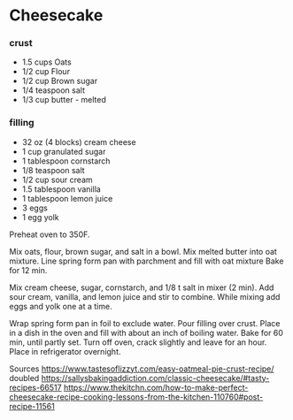# Cheesecake

### crust
- 1.5 cups Oats
- 1/2 cup Flour
- 1/2 cup Brown sugar
- 1/4 teaspoon salt
- 1/3 cup butter - melted
### filling
- 32 oz (4 blocks) cream cheese
- 1 cup granulated sugar
- 1 tablespoon cornstarch
- 1/8 teaspoon salt
- 1/2 cup sour cream
- 1.5 tablespoon vanilla
- 1 tablespoon lemon juice
- 3 eggs
- 1 egg yolk

Preheat oven to 350F.

Mix oats, flour, brown sugar, and salt in a bowl. 
Mix melted butter into oat mixture.
Line spring form pan with parchment and fill with oat mixture
Bake for 12 min.

Mix cream cheese, sugar, cornstarch, and 1/8 t salt in mixer (2 min).
Add sour cream, vanilla, and lemon juice and stir to combine.
While mixing add eggs and yolk one at a time.

Wrap spring form pan in foil to exclude water.
Pour filling over crust.
Place in a dish in the oven and fill with about an inch of boiling water.
Bake for 60 min, until partly set.
Turn off oven, crack slightly and leave for an hour.
Place in refrigerator overnight.

Sources
https://www.tastesoflizzyt.com/easy-oatmeal-pie-crust-recipe/ doubled
https://sallysbakingaddiction.com/classic-cheesecake/#tasty-recipes-66517
https://www.thekitchn.com/how-to-make-perfect-cheesecake-recipe-cooking-lessons-from-the-kitchen-110760#post-recipe-11561

